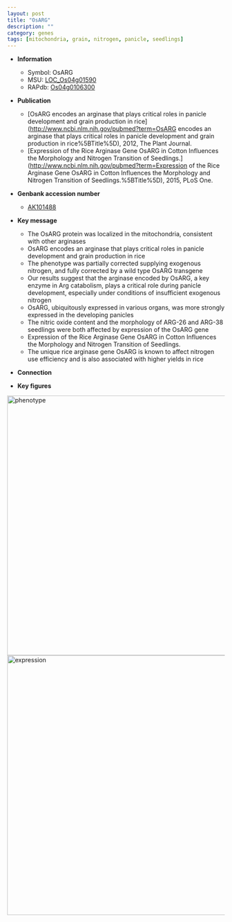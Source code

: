 ```yaml
---
layout: post
title: "OsARG"
description: ""
category: genes
tags: [mitochondria, grain, nitrogen, panicle, seedlings]
---
```


* **Information**  
    + Symbol: OsARG  
    + MSU: [LOC_Os04g01590](http://rice.plantbiology.msu.edu/cgi-bin/ORF_infopage.cgi?orf=LOC_Os04g01590)  
    + RAPdb: [Os04g0106300](http://rapdb.dna.affrc.go.jp/viewer/gbrowse_details/irgsp1?name=Os04g0106300)  

* **Publication**  
    + [OsARG encodes an arginase that plays critical roles in panicle development and grain production in rice](http://www.ncbi.nlm.nih.gov/pubmed?term=OsARG encodes an arginase that plays critical roles in panicle development and grain production in rice%5BTitle%5D), 2012, The Plant Journal.
    + [Expression of the Rice Arginase Gene OsARG in Cotton Influences the Morphology and Nitrogen Transition of Seedlings.](http://www.ncbi.nlm.nih.gov/pubmed?term=Expression of the Rice Arginase Gene OsARG in Cotton Influences the Morphology and Nitrogen Transition of Seedlings.%5BTitle%5D), 2015, PLoS One.

* **Genbank accession number**  
    + [AK101488](http://www.ncbi.nlm.nih.gov/nuccore/AK101488)

* **Key message**  
    + The OsARG protein was localized in the mitochondria, consistent with other arginases
    + OsARG encodes an arginase that plays critical roles in panicle development and grain production in rice
    + The phenotype was partially corrected supplying exogenous nitrogen, and fully corrected by a wild type OsARG transgene
    + Our results suggest that the arginase encoded by OsARG, a key enzyme in Arg catabolism, plays a critical role during panicle development, especially under conditions of insufficient exogenous nitrogen
    + OsARG, ubiquitously expressed in various organs, was more strongly expressed in the developing panicles
    + The nitric oxide content and the morphology of ARG-26 and ARG-38 seedlings were both affected by expression of the OsARG gene
    + Expression of the Rice Arginase Gene OsARG in Cotton Influences the Morphology and Nitrogen Transition of Seedlings.
    + The unique rice arginase gene OsARG is known to affect nitrogen use efficiency and is also associated with higher yields in rice

* **Connection**  

* **Key figures**  
<img src="https://funricegenes.github.io/images/OsARG.pheno.png" alt="phenotype"  style="width: 600px;"/>

<img src="https://funricegenes.github.io/images/OsARG.exp.png" alt="expression"  style="width: 600px;"/>


